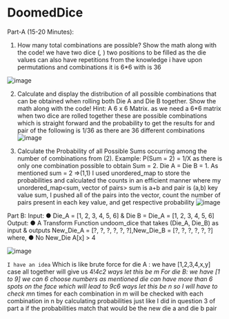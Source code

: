 # DoomedDice

Part-A (15-20 Minutes):
1. How many total combinations are possible? Show the math along with the code!
   we have two dice 
(_,_ ) two positions to be filled as the die values can also have repetitions from the knowledge i have upon permutations and combinations it is 6*6 with is 36

![image](https://github.com/VishnupriyaThammina/DoomedDice/assets/89837239/6c000f4e-7aec-460b-9ccf-4e1d3b1c8af9)


2. Calculate and display the distribution of all possible combinations that can be
obtained when rolling both Die A and Die B together. Show the math along with
the code!
Hint: A 6 x 6 Matrix.
as we need a 6*6 matrix
when two dice are rolled together these are possible combinations which is straight forward
and the probability to get the results for and pair of the following is 1/36 as there are 36 different combinations
![image](https://github.com/VishnupriyaThammina/DoomedDice/assets/89837239/2da6e519-3b22-4979-941d-7aa02cb46eba)

4. Calculate the Probability of all Possible Sums occurring among the number of
combinations from (2).
Example: P(Sum = 2) = 1/X as there is only one combination possible to obtain
Sum = 2. Die A = Die B = 1.
As mentioned
sum = 2 =>(1,1)
I used unordered_map to store the probabilities and calculated the counts in an efficient manner
where my unordered_map<sum, vector of pairs> sum is a+b and pair is (a,b) key value sum, I pushed all of the pairs into the vector, count the number of pairs present in each key value, and get respective probability
![image](https://github.com/VishnupriyaThammina/DoomedDice/assets/89837239/39666ef3-12ff-4efe-b445-c1a5ba93611a)

Part B:
Input:
● Die_A = [1, 2, 3, 4, 5, 6] & Die B = Die_A = [1, 2, 3, 4, 5, 6]
Output:
● A Transform Function undoom_dice that takes (Die_A, Die_B) as input &
outputs New_Die_A = [?, ?, ?, ?, ?, ?],New_Die_B = [?, ?,
?, ?, ?, ?] where,
● No New_Die A[x] > 4

![image](https://github.com/VishnupriyaThammina/DoomedDice/assets/89837239/c8a09af7-9e41-46ba-88f2-922ec7db0b90)


` I have an idea `
Which is like brute force
for die A : we have [1,2,3,4,x,y] case all together will give us 4!*4c2 ways let this be m
For die B: we have [1 to 9] we can 6 choose numbers as mentioned die can have more than 6 spots on the face which will lead to 9c6 ways let this be n
so I will have to check 
m*n times for each combination in m will be checked with each combination in n
by calculating probabilities just like I did in question 3 of part a
if the probabilities match that would be the new die a and die b pair
